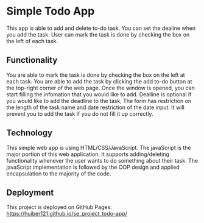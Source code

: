# Simple Todo App
This app is able to add and delete to-do task. You can set the dealine when you add the task. User can mark the task is done by checking the box on the left of each task.

## Functionality

You are able to mark the task is done by checking the box on the left at each task. You are able to add the task by clicking the add to-do button at the top-right corner of the web page.
Once the window is opened, you can start filling the infomation that you would like to add. Dealline is optional if you would like to add the deadline to the task,
The form has restriction on the length of the task name and date restriction of the date input. It will prevent you to add the task if you do not fill it up correctly.

## Technology

This simple web app is using HTML/CSS/JavaScript. The javaScript is the major portion of this web application. It supports adding/deleting functionality whenever the user wants to do something about their task. The javaScript implementation is followed by the OOP design and applied encapsulation to the majority of the code.

## Deployment

This project is deployed on GitHub Pages:
https://huiber121.github.io/se_project_todo-app/ 

